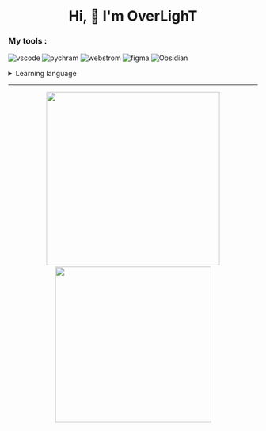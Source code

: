 <h1 align="center">Hi, 👋 I'm OverLighT</h1>

### My tools : 
![vscode](https://img.shields.io/badge/VSCode-0078D4?style=for-the-badge&logo=visual%20studio%20code&logoColor=white) 
![pychram](https://img.shields.io/badge/PyCharm-000000.svg?&style=for-the-badge&logo=PyCharm&logoColor=white)
![webstrom](https://img.shields.io/badge/WebStorm-000000?style=for-the-badge&logo=WebStorm&logoColor=white)
![figma](https://img.shields.io/badge/Figma-F24E1E?style=for-the-badge&logo=figma&logoColor=white)
![Obsidian](https://img.shields.io/badge/Obsidian-000000?style=for-the-badge&logo=obsidian&logoColor=A38CF3)

  

<details>
  <summary>
    Learning language
  </summary>
  
  ![js](https://img.shields.io/badge/JavaScript-323330?style=for-the-badge&logo=javascript&logoColor=F7DF1E)
  ![html](https://img.shields.io/badge/HTML5-E34F26?style=for-the-badge&logo=html5&logoColor=white)
  ![css](https://img.shields.io/badge/CSS3-1572B6?style=for-the-badge&logo=css3&logoColor=white)
  ![python](https://img.shields.io/badge/Python-FFD43B?style=for-the-badge&logo=python&logoColor=)
  ![tailwindcss](https://img.shields.io/badge/Tailwind_CSS-38B2AC?style=for-the-badge&logo=tailwind-css&logoColor=white)
</details>

---
<p align="center">
    <a href="#"><img src="https://github-readme-stats.vercel.app/api?username=0verLighT&show_icons=true&theme=github_dark_dimmed" width="350"></a>
    <a href="#"><img src="https://github-readme-stats.vercel.app/api/top-langs/?username=0verLighT&layout=compact&theme=github_dark_dimmed" width="315"></a>
</p>
